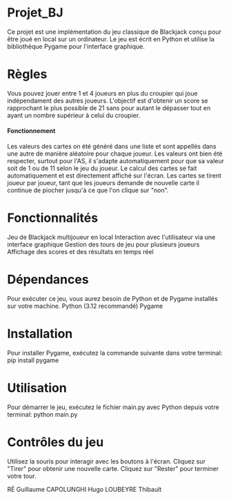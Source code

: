 # Projet_BJ

Ce projet est une implémentation du jeu classique de Blackjack conçu pour être joué en local sur un ordinateur. Le jeu est écrit en Python et utilise la bibliothèque Pygame pour l'interface graphique.


# Règles

Vous pouvez jouer entre 1 et 4 joueurs en plus du croupier qui joue indépendament des autres joueurs.
L'objectif est d'obtenir un score se rapprochant le plus possible de 21 sans pour autant le dépasser tout en ayant un nombre supérieur à celui du croupier.


#### Fonctionnement ####

Les valeurs des cartes on été généré dans une liste et sont appellés dans une autre de manière aléatoire pour chaque joueur.
Les valeurs ont bien été respecter, surtout pour l'AS, il s'adapte automatiquement pour que sa valeur soit de 1 ou de 11 selon le jeu du joueur.
Le calcul des cartes se fait automatiquement et est directement affiché sur l'écran.
Les cartes se tirent joueur par joueur, tant que les joueurs demande de nouvelle carte il continue de piocher jusqu'à ce que l'on clique sur "non".

# Fonctionnalités 

Jeu de Blackjack multijoueur en local
Interaction avec l'utilisateur via une interface graphique
Gestion des tours de jeu pour plusieurs joueurs
Affichage des scores et des résultats en temps réel

# Dépendances 

Pour exécuter ce jeu, vous aurez besoin de Python et de Pygame installés sur votre machine.
Python (3.12 recommandé)
Pygame

# Installation 

Pour installer Pygame, exécutez la commande suivante dans votre terminal:
pip install pygame


# Utilisation 

Pour démarrer le jeu, exécutez le fichier main.py avec Python depuis votre terminal:
python main.py


# Contrôles du jeu 

Utilisez la souris pour interagir avec les boutons à l'écran.
Cliquez sur "Tirer" pour obtenir une nouvelle carte.
Cliquez sur "Rester" pour terminer votre tour.


RÉ Guillaume
CAPOLUNGHI Hugo
LOUBEYRE Thibault
